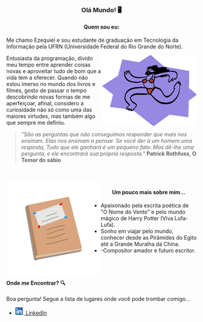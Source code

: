   <h3 align="center">Olá Mundo! 🖥</h3> 

  <h4 align="center"> Quem sou eu: </h4>

  Me chamo Ezequiel e sou estudante de graduação em Tecnologia da Informação pela UFRN (Universidade Federal do Rio Grande do Norte).

  <img align="right" alt="Ilustração de um doodle usando biquíni" src="./images/doodle.png" width="250">

  Entusiasta da programação, divido meu tempo entre aprender coisas novas e aproveitar tudo de bom que a vida tem a oferecer. Quando não estou imerso no mundo dos livros e filmes, gosto de passar o tempo descobrindo novas formas de me aperfeiçoar, afinal, considero a curiosidade não só como uma das maiores virtudes, mas também algo que sempre me definiu.
  
  >*"São as perguntas que não conseguimos responder que mais nos ensinam. Elas nos ensinam a pensar. Se você der à um homem uma resposta, Tudo que ele ganhará é um pequeno fato. Mas dê-lhe uma pergunta, e ele encontrará sua própria resposta."* **Patrick Rothfuss, O Temor do sábio**
  
  <br/><br/>
  <img align="left" alt="Ilustração de um diário" src="./images/Diary.png" width="250">
  <h4 align="center">Um pouco mais sobre mim... </h4>
  
  <ul>
    <li>
      Apaixonado pela escrita poética de "O Nome do Vento" e pelo mundo mágico de Harry Potter (Viva Lufa-Lufa).
    </li>
    <li>
      Sonho em viajar pelo mundo, conhecer desde as Pirâmides do Egito até a Grande Muralha da China. 
    </li>
    <li>
         -Compositor amador e futuro escritor.
    </li>
  </ul>
  <br/><br/>
  <h4>Onde me Encontrar? 🔍</h4>

Boa pergunta! Segue a lista de lugares onde você pode trombar comigo...
<br/>
  - <a href="www.linkedin.com/in/ezequielmorais" title="Meu perfil no LinkedIn"><img alt="Logotipo do LinkedIn" height="20" src="./images/linkedin-logo.png"> LinkedIn</a>

